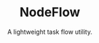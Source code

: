 <div align="center">
    <h1>NodeFlow</h1>
    <span>A lightweight task flow utility.</span>
</div>
